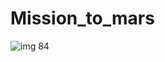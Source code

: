 # Mission_to_mars
![img 84](https://user-images.githubusercontent.com/85276431/132172435-5d0a88c3-be68-4285-8317-762fff0e4a7f.png)
